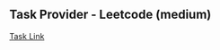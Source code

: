 ## Task Provider - Leetcode (medium)

[Task Link](https://leetcode.com/problems/clone-graph/description/?envType=study-plan-v2&envId=top-interview-150)